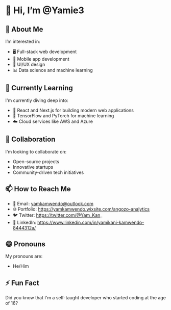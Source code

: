 # 👋 Hi, I’m @Yamie3

## 👀 About Me
I’m interested in:
- 🖥️ Full-stack web development
- 📱 Mobile app development
- 🎨 UI/UX design
- 📊 Data science and machine learning

## 🌱 Currently Learning
I'm currently diving deep into:
- 🚀 React and Next.js for building modern web applications
- 🧠 TensorFlow and PyTorch for machine learning
- ☁️ Cloud services like AWS and Azure

## 💞️ Collaboration
I'm looking to collaborate on:
- Open-source projects
- Innovative startups
- Community-driven tech initiatives

## 📫 How to Reach Me
- 📧 Email: 		yamkamwendo@outlook.com
- 🌐 Portfolio: 	https://yamkamwendo.wixsite.com/angozo-analytics
- 🐦 Twitter: 		https://twitter.com/@Yam_Kan_
- 💼 LinkedIn: 		https://www.linkedin.com/in/yamikani-kamwendo-8444312a/

## 😄 Pronouns
My pronouns are:
- He/Him

## ⚡ Fun Fact
Did you know that I'm a self-taught developer who started coding at the age of 16?


<!---
Yamie3/Yamie3 is a ✨ special ✨ repository because its `README.md` (this file) appears on your GitHub profile.
You can click the Preview link to take a look at your changes.
--->
